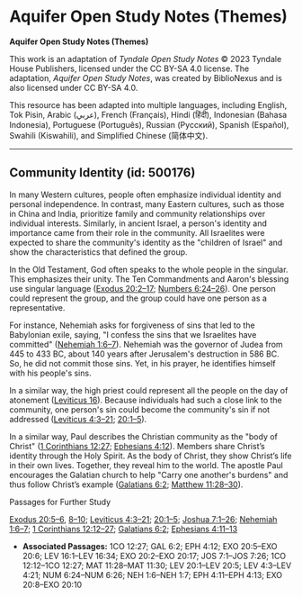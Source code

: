 # Aquifer Open Study Notes (Themes)

**Aquifer Open Study Notes (Themes)**

This work is an adaptation of *Tyndale Open Study Notes* © 2023 Tyndale House Publishers, licensed under the CC BY\-SA 4\.0 license. The adaptation, *Aquifer Open Study Notes*, was created by BiblioNexus and is also licensed under CC BY\-SA 4\.0\.

This resource has been adapted into multiple languages, including English, Tok Pisin, Arabic (عربي), French (Français), Hindi (हिंदी), Indonesian (Bahasa Indonesia), Portuguese (Português), Russian (Русский), Spanish (Español), Swahili (Kiswahili), and Simplified Chinese (简体中文).



--------------------------------

## Community Identity (id: 500176)

In many Western cultures, people often emphasize individual identity and personal independence. In contrast, many Eastern cultures, such as those in China and India, prioritize family and community relationships over individual interests. Similarly, in ancient Israel, a person's identity and importance came from their role in the community. All Israelites were expected to share the community's identity as the "children of Israel" and show the characteristics that defined the group.

In the Old Testament, God often speaks to the whole people in the singular. This emphasizes their unity. The Ten Commandments and Aaron's blessing use singular language ([Exodus 20:2–17](https://ref.ly/Exod20:2-Exod20:17); [Numbers 6:24–26](https://ref.ly/Num6:24-Num6:26)). One person could represent the group, and the group could have one person as a representative. 

For instance, Nehemiah asks for forgiveness of sins that led to the Babylonian exile, saying, "I confess the sins that we Israelites have committed" ([Nehemiah 1:6–7](https://ref.ly/Neh1:6-Neh1:7)). Nehemiah was the governor of Judea from 445 to 433 BC, about 140 years after Jerusalem's destruction in 586 BC. So, he did not commit those sins. Yet, in his prayer, he identifies himself with his people's sins. 

In a similar way, the high priest could represent all the people on the day of atonement ([Leviticus 16](https://ref.ly/Lev16:1-Lev16:34)). Because individuals had such a close link to the community, one person's sin could become the community's sin if not addressed ([Leviticus 4:3–21](https://ref.ly/Lev4:3-Lev4:21); [20:1–5](https://ref.ly/Lev20:1-Lev20:5)).

In a similar way, Paul describes the Christian community as the "body of Christ" ([1 Corinthians 12:27](https://ref.ly/1Cor12:27); [Ephesians 4:12](https://ref.ly/Eph4:12)). Members share Christ’s identity through the Holy Spirit. As the body of Christ, they show Christ’s life in their own lives. Together, they reveal him to the world. The apostle Paul encourages the Galatian church to help "Carry one another's burdens" and thus follow Christ’s example ([Galatians 6:2](https://ref.ly/Gal6:2); [Matthew 11:28–30](https://ref.ly/Matt11:28-Matt11:30)).

Passages for Further Study

[Exodus 20:5–6](https://ref.ly/Exod20:5-Exod20:6), [8–10](https://ref.ly/Exod20:8-Exod20:10); [Leviticus 4:3–21](https://ref.ly/Lev4:3-Lev4:21); [20:1–5](https://ref.ly/Lev20:1-Lev20:5); [Joshua 7:1–26](https://ref.ly/Josh7:1-Josh7:26); [Nehemiah 1:6–7](https://ref.ly/Neh1:6-Neh1:7); [1 Corinthians 12:12–27](https://ref.ly/1Cor12:12-1Cor12:27); [Galatians 6:2](https://ref.ly/Gal6:2); [Ephesians 4:11–13](https://ref.ly/Eph4:11-Eph4:13)

* **Associated Passages:** 1CO 12:27; GAL 6:2; EPH 4:12; EXO 20:5–EXO 20:6; LEV 16:1–LEV 16:34; EXO 20:2–EXO 20:17; JOS 7:1–JOS 7:26; 1CO 12:12–1CO 12:27; MAT 11:28–MAT 11:30; LEV 20:1–LEV 20:5; LEV 4:3–LEV 4:21; NUM 6:24–NUM 6:26; NEH 1:6–NEH 1:7; EPH 4:11–EPH 4:13; EXO 20:8–EXO 20:10

